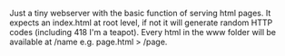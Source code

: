 Just a tiny webserver with the basic function of serving html pages.
It expects an index.html at root level, if not it will generate random HTTP codes (including 418 I'm a teapot).
Every html in the www folder will be available at /name e.g. page.html > /page.